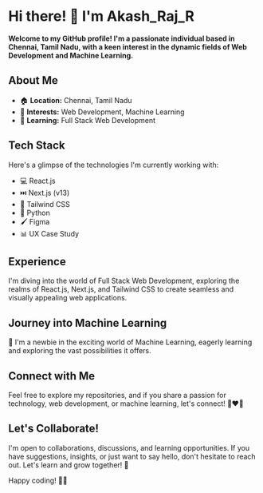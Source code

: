 # Hi there! 👋 I'm Akash_Raj_R

**Welcome to my GitHub profile! I'm a passionate individual based in Chennai, Tamil Nadu, with a keen interest in the dynamic fields of Web Development and Machine Learning.**

## About Me

- 🏠 **Location:** Chennai, Tamil Nadu
- 👀 **Interests:** Web Development, Machine Learning
- 🌱 **Learning:** Full Stack Web Development

## Tech Stack

Here's a glimpse of the technologies I'm currently working with:

- 💻 React.js
- ⏭️ Next.js (v13)
- 🎨 Tailwind CSS
- 🐍 Python
- 🖌️ Figma
- 📊 UX Case Study

## Experience

I'm diving into the world of Full Stack Web Development, exploring the realms of React.js, Next.js, and Tailwind CSS to create seamless and visually appealing web applications.

## Journey into Machine Learning

🐣 I'm a newbie in the exciting world of Machine Learning, eagerly learning and exploring the vast possibilities it offers.

## Connect with Me

Feel free to explore my repositories, and if you share a passion for technology, web development, or machine learning, let's connect! 💞❤️💙

## Let's Collaborate!

I'm open to collaborations, discussions, and learning opportunities. If you have suggestions, insights, or just want to say hello, don't hesitate to reach out. Let's learn and grow together! 🚀

Happy coding! 🧑‍💻

<!---
ak18akashrajr/ak18akashrajr is a ✨ special ✨ repository because its `README.md` (this file) appears on your GitHub profile.
You can click the Preview link to take a look at your changes.
--->
